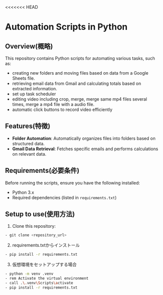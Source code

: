 <<<<<<< HEAD
# Automation Scripts in Python

## Overview(概略)
This repository contains Python scripts for automating various tasks, such as:
- creating new folders and moving files based on data from a Google Sheets file.
- retrieving email data from Gmail and calculating totals based on extracted information.
- set up task scheduler
- editing video including crop, merge, merge same mp4 files several times, merge a mp4 file with a audio file.
- automatic click buttons to record video efficiently

## Features(特徴)
- **Folder Automation**: Automatically organizes files into folders based on structured data.
- **Gmail Data Retrieval**: Fetches specific emails and performs calculations on relevant data.

## Requirements(必要条件)
Before running the scripts, ensure you have the following installed:
- Python 3.x
- Required dependencies (listed in `requirements.txt`)

## Setup to use(使用方法)
1. Clone this repository:
```bash
- git clone <repository_url>
```

2. requirements.txtからインストール
```bash
- pip install -r requirements.txt
```

3. 仮想環境をセットアップする場合
```bash
- python -m venv .venv
- rem Activate the virtual environment
- call .\.venv\Scripts\activate
- pip install -r requirements.txt
```

